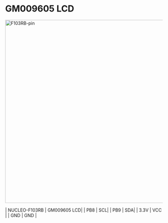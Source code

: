 # GM009605 LCD 

<img width="644" height="586" alt="F103RB-pin" src="https://github.com/user-attachments/assets/a54e4c3e-b7c0-4c67-ba45-32d441bbbdcb" />


| NUCLEO-F103RB |  GM009605 LCD| 
| PB8 | SCL| 
| PB9 | SDA| 
| 3.3V | VCC | 
| GND | GND | 


